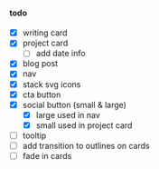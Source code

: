#### todo

- [x] writing card
- [x] project card
  - [ ] add date info
- [x] blog post
- [x] nav
- [x] stack svg icons
- [x] cta button
- [x] social button (small & large)
  - [x] large used in nav
  - [x] small used in project card
- [ ] tooltip
- [ ] add transition to outlines on cards
- [ ] fade in cards
